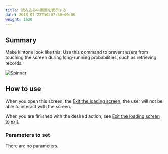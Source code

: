 ```yaml
---
title: 読み込み中画面を表示する
date: 2018-01-22T16:07:50+09:00
weight: 1620
---
```

## Summary

Make kintone look like this: Use this command to prevent users from touching the screen during long-running probabilities, such as retrieving records.

![Spinner](/images/ja/actions/other_ui/show_spinner/1.png)

## How to use

When you open this screen, the [Exit the loading screen](../hide_spinner/), the user will not be able to interact with the screen.

When you are finished with the desired action, see [Exit the loading screen](../hide_spinner/) to exit.

### Parameters to set

There are no parameters.
